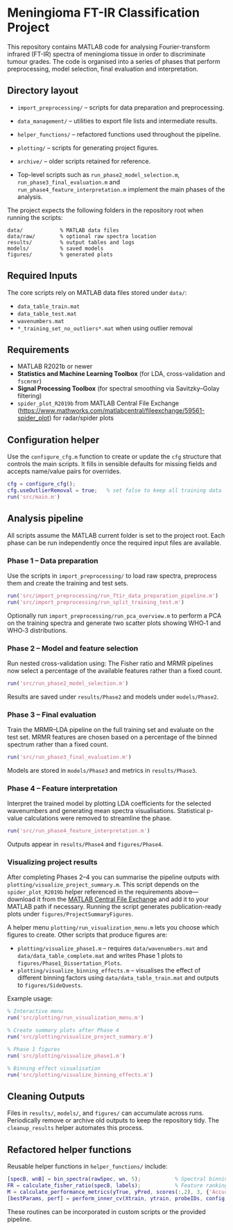 # Meningioma FT-IR Classification Project

This repository contains MATLAB code for analysing Fourier-transform infrared (FT-IR) spectra of meningioma tissue in order to discriminate tumour grades. The code is organised into a series of phases that perform preprocessing, model selection, final evaluation and interpretation.

## Directory layout

- `import_preprocessing/` – scripts for data preparation and preprocessing.
- `data_management/` – utilities to export file lists and intermediate results.
- `helper_functions/` – refactored functions used throughout the pipeline.
- `plotting/` – scripts for generating project figures.
- `archive/` – older scripts retained for reference.

- Top-level scripts such as `run_phase2_model_selection.m`, `run_phase3_final_evaluation.m` and `run_phase4_feature_interpretation.m` implement the main phases of the analysis.


The project expects the following folders in the repository root when running the scripts:

```
data/            % MATLAB data files
data/raw/        % optional raw spectra location
results/         % output tables and logs
models/          % saved models
figures/         % generated plots
```

## Required Inputs

The core scripts rely on MATLAB data files stored under `data/`:

- `data_table_train.mat`
- `data_table_test.mat`
- `wavenumbers.mat`
- `*_training_set_no_outliers*.mat` when using outlier removal

## Requirements

- MATLAB R2021b or newer
- **Statistics and Machine Learning Toolbox** (for LDA, cross-validation and `fscmrmr`)
- **Signal Processing Toolbox** (for spectral smoothing via Savitzky–Golay filtering)
- `spider_plot_R2019b` from MATLAB Central File Exchange (<https://www.mathworks.com/matlabcentral/fileexchange/59561-spider_plot>) for radar/spider plots

## Configuration helper

Use the `configure_cfg.m` function to create or update the `cfg` structure that
controls the main scripts. It fills in sensible defaults for missing fields and
accepts name/value pairs for overrides.

```matlab
cfg = configure_cfg();
cfg.useOutlierRemoval = true;   % set false to keep all training data
run('src/main.m')
```

## Analysis pipeline

All scripts assume the MATLAB current folder is set to the project root. Each phase can be run independently once the required input files are available.

### Phase 1 – Data preparation

Use the scripts in `import_preprocessing/` to load raw spectra, preprocess them and create the training and test sets.

```matlab
run('src/import_preprocessing/run_ftir_data_preparation_pipeline.m')
run('src/import_preprocessing/run_split_training_test.m')
```

Optionally run `import_preprocessing/run_pca_overview.m` to perform a PCA on the training spectra and generate two scatter plots showing WHO‑1 and WHO‑3 distributions.

### Phase 2 – Model and feature selection

Run nested cross-validation using:
The Fisher ratio and MRMR pipelines now select a percentage of the available features rather than a fixed count.

```matlab
run('src/run_phase2_model_selection.m')
```

Results are saved under `results/Phase2` and models under `models/Phase2`.

### Phase 3 – Final evaluation

Train the MRMR–LDA pipeline on the full training set and evaluate on the test set.
MRMR features are chosen based on a percentage of the binned spectrum rather than a fixed count.

```matlab
run('src/run_phase3_final_evaluation.m')
```

Models are stored in `models/Phase3` and metrics in `results/Phase3`.

### Phase 4 – Feature interpretation

Interpret the trained model by plotting LDA coefficients for the selected wavenumbers and generating mean spectra visualisations. Statistical p-value calculations were removed to streamline the phase.

```matlab
run('src/run_phase4_feature_interpretation.m')
```

Outputs appear in `results/Phase4` and `figures/Phase4`.

### Visualizing project results

After completing Phases 2–4 you can summarise the pipeline outputs with
`plotting/visualize_project_summary.m`. This script depends on the
`spider_plot_R2019b` helper referenced in the requirements above—download it
from the [MATLAB Central File Exchange](https://www.mathworks.com/matlabcentral/fileexchange/59561-spider_plot)
and add it to your MATLAB path if necessary. Running the script generates
publication-ready plots under `figures/ProjectSummaryFigures`.

A helper menu `plotting/run_visualization_menu.m` lets you choose which figures
to create. Other scripts that produce figures are:

- `plotting/visualize_phase1.m` – requires `data/wavenumbers.mat` and
  `data/data_table_complete.mat` and writes Phase 1 plots to
  `figures/Phase1_Dissertation_Plots`.
- `plotting/visualize_binning_effects.m` – visualises the effect of different
  binning factors using `data/data_table_train.mat` and outputs to
  `figures/SideQuests`.

Example usage:

```matlab
% Interactive menu
run('src/plotting/run_visualization_menu.m')

% Create summary plots after Phase 4
run('src/plotting/visualize_project_summary.m')

% Phase 1 figures
run('src/plotting/visualize_phase1.m')

% Binning effect visualisation
run('src/plotting/visualize_binning_effects.m')
```

## Cleaning Outputs

Files in `results/`, `models/`, and `figures/` can accumulate across runs. Periodically remove or archive old outputs to keep the repository tidy. The `cleanup_results` helper automates this process.

## Refactored helper functions

Reusable helper functions in `helper_functions/` include:

```matlab
[specB, wnB] = bin_spectra(rawSpec, wn, 5);           % Spectral binning
FR = calculate_fisher_ratio(specB, labels);           % Feature ranking
M = calculate_performance_metrics(yTrue, yPred, scores(:,2), 3, {'Accuracy','AUC'});
[bestParams, perf] = perform_inner_cv(Xtrain, ytrain, probeIDs, config, wn, 5, {'F2_WHO3','Accuracy'});
```

These routines can be incorporated in custom scripts or the provided pipeline.

